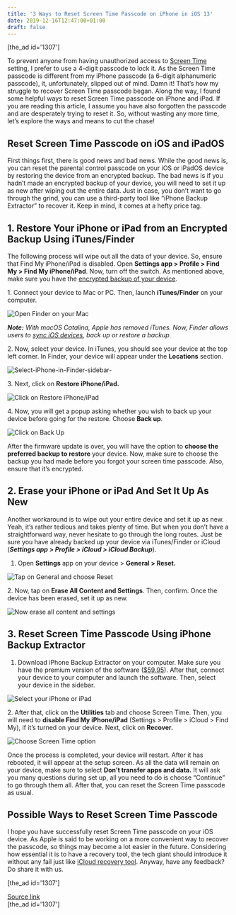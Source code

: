 ```yaml
---
title: '3 Ways to Reset Screen Time Passcode on iPhone in iOS 13'
date: 2019-12-16T12:47:00+01:00
draft: false
---
```


\[the\_ad id='1307'\]  
  

  

To prevent anyone from having unauthorized access to [Screen Time](https://beebom.com/how-set-screen-time-limits-individual-apps-ios-12/) setting, I prefer to use a 4-digit passcode to lock it. As the Screen Time passcode is different from my iPhone passcode (a 6-digit alphanumeric passcode), it, unfortunately, slipped out of mind. Damn it! That’s how my struggle to recover Screen Time passcode began. Along the way, I found some helpful ways to reset Screen Time passcode on iPhone and iPad. If you are reading this article, I assume you have also forgotten the passcode and are desperately trying to reset it. So, without wasting any more time, let’s explore the ways and means to cut the chase!  

Reset Screen Time Passcode on iOS and iPadOS
--------------------------------------------

  

First things first, there is good news and bad news. While the good news is, you can reset the parental control passcode on your iOS or iPadOS device by restoring the device from an encrypted backup. The bad news is if you hadn’t made an encrypted backup of your device, you will need to set it up as new after wiping out the entire data. Just in case, you don’t want to go through the grind, you can use a third-party tool like “iPhone Backup Extractor” to recover it. Keep in mind, it comes at a hefty price tag.  

1\. Restore Your iPhone or iPad from an Encrypted Backup Using iTunes/Finder
----------------------------------------------------------------------------

  

The following process will wipe out all the data of your device. So, ensure that Find My iPhone/iPad is disabled. Open **Settings app > Profile > Find My > Find My iPhone/iPad**. Now, turn off the switch. As mentioned above, make sure you have the [encrypted backup of your device](https://beebom.com/how-back-up-ios-devices-mac-running-macos-catalina/).  

1\. Connect your device to Mac or PC. Then, launch **iTunes/Finder** on your computer.  

![Open Finder on your Mac](https://beebom.com/wp-content/uploads/2019/12/Open-Finder-on-your-Mac-.jpg)

_**Note:** With macOS Catalina, Apple has removed iTunes. Now, Finder allows users to [sync iOS devices](https://beebom.com/sync-iphone-ipad-with-mac-macos-catalina/), back up or restore a backup._  

2\. Now, select your device. In iTunes, you should see your device at the top left corner. In Finder, your device will appear under the **Locations** section.  

![Select-iPhone-in-Finder-sidebar-](https://beebom.com/wp-content/uploads/2019/12/Select-iPhone-in-Finder-sidebar-1-1.jpg)

3\. Next, click on **Restore iPhone/iPad.**

  
  

  

![Click on Restore iPhone/iPad](https://beebom.com/wp-content/uploads/2019/12/Click-on-Restore-iPhone.jpg)

4\. Now, you will get a popup asking whether you wish to back up your device before going for the restore. Choose **Back up**.  

![Click on Back Up](https://beebom.com/wp-content/uploads/2019/12/Click-on-Back-Up-.jpg)

After the firmware update is over, you will have the option to **choose the preferred backup to restore** your device. Now, make sure to choose the backup you had made before you forgot your screen time passcode. Also, ensure that it’s encrypted.  

2\. Erase your iPhone or iPad And Set It Up As New
--------------------------------------------------

  

Another workaround is to wipe out your entire device and set it up as new. Yeah, it’s rather tedious and takes plenty of time. But when you don’t have a straightforward way, never hesitate to go through the long routes. Just be sure you have already backed up your device via iTunes/Finder or iCloud (_**Settings app > Profile > iCloud > iCloud Backup**_).  

1.  Open **Settings** app on your device > **General > Reset.**
  

![Tap on General and choose Reset](https://beebom.com/wp-content/uploads/2019/12/Tap-on-General-and-choose-Reset.jpg)

2\. Now, tap on **Erase All Content and Settings**. Then, confirm. Once the device has been erased, set it up as new.  

![Now erase all content and settings](https://beebom.com/wp-content/uploads/2019/12/Now-erase-all-content-and-settings.jpg)

3\. Reset Screen Time Passcode Using iPhone Backup Extractor
------------------------------------------------------------

  

1.  Download iPhone Backup Extractor on your computer. Make sure you have the premium version of the software ([$59.95](https://www.iphonebackupextractor.com/register/?app=ipbe)). After that, connect your device to your computer and launch the software. Then, select your device in the sidebar.
  

![Select your iPhone or iPad](https://beebom.com/wp-content/uploads/2019/12/Select-your-iPhone-or-iPad-.jpg)

  
  

  

2\. After that, click on the **Utilities** tab and choose Screen Time. Then, you will need to **disable Find My iPhone/iPad** (Settings > Profile > iCloud > Find My), if it’s turned on your device. Next, click on **Recover.**  

![Choose Screen Time option](https://beebom.com/wp-content/uploads/2019/12/Choose-Screen-Time-option.jpg)

Once the process is completed, your device will restart. After it has rebooted, it will appear at the setup screen. As all the data will remain on your device, make sure to select **Don’t transfer apps and data.** It will ask you many questions during set up, all you need to do is choose “Continue” to go through them all. After that, you can reset the Screen Time passcode as usual.  

Possible Ways to Reset Screen Time Passcode
-------------------------------------------

  

I hope you have successfully reset Screen Time passcode on your iOS device. As Apple is said to be working on a more convenient way to recover the passcode, so things may become a lot easier in the future. Considering how essential it is to have a recovery tool, the tech giant should introduce it without any fail just like [iCloud recovery tool](https://beebom.com/how-recover-deleted-icloud-contacts-calendars-bookmarks/). Anyway, have any feedback? Do share it with us.  

  
  
\[the\_ad id='1307'\]  
  
[Source link](https://beebom.com/3-ways-reset-screen-time-passcode-iphone-ios-13/)  
\[the\_ad id='1307'\]